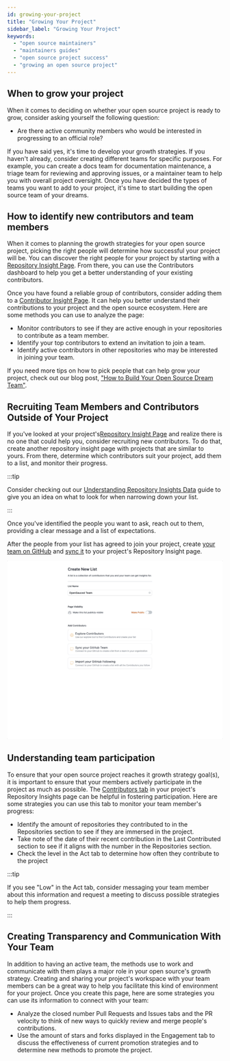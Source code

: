 ```yaml
---
id: growing-your-project
title: "Growing Your Project"
sidebar_label: "Growing Your Project"
keywords:
  - "open source maintainers"
  - "maintainers guides"
  - "open source project success"
  - "growing an open source project"
---
```




## When to grow your project

When it comes to deciding on whether your open source project is ready to grow, consider asking yourself the following question:

- Are there active community members who would be interested in progressing to an official role?

If you have said yes, it's time to develop your growth strategies. If you haven't already, consider creating different teams for specific purposes. For example, you can create a docs team for documentation maintenance, a triage team for reviewing and approving issues, or a maintainer team to help you with overall project oversight. Once you have decided the types of teams you want to add to your project, it's time to start building the open source team of your dreams.

## How to identify new contributors and team members

When it comes to planning the growth strategies for your open source project, picking the right people will determine how successful your project will be. You can discover the right people for your project by starting with a [Repository Insight Page](../maintainers/maintainers-guide.md#creating-a-new-repository-insight-page). From there, you can use the Contributors dashboard to help you get a better understanding of your existing contributors.

Once you have found a reliable group of contributors, consider adding them to a [Contributor Insight Page](../maintainers/maintainers-guide.md#creating-a-new-contributor-insight-page). It can help you better understand their contributions to your project and the open source ecosystem. Here are some methods you can use to analyze the page:

- Monitor contributors to see if they are active enough in your repositories to contribute as a team member.
- Identify your top contributors to extend an invitation to join a team.
- Identify active contributors in other repositories who may be interested in joining your team.

If you need more tips on how to pick people that can help grow your project, check out our blog post, ["How to Build Your Open Source Dream Team"](https://dev.to/opensauced/how-to-build-your-open-source-dream-team-a-guide-3i90).

## Recruiting Team Members and Contributors Outside of Your Project

If you've looked at your project's[Repository Insight Page](../features/repo-insights.md) and realize there is no one that could help you, consider recruiting new contributors. To do that, create another repository insight page with projects that are similar to yours. From there, determine which contributors suit your project, add them to a list, and monitor their progress.  

:::tip

Consider checking out our [Understanding Repository Insights Data](../features/repo-insights.md) guide to give you an idea on what to look for when narrowing down your list.

:::

Once you've identified the people you want to ask, reach out to them, providing a clear message and a list of expectations.

After the people from your list has agreed to join your project, create [your team on GitHub](https://docs.github.com/en/organizations/organizing-members-into-teams/creating-a-team) and [sync it](../welcome/faqs.md#sync-your-github-team) to your project's Repository Insight page.

![team sync gif](../../static/gif/team-sync.gif)

## Understanding team participation

To ensure that your open source project reaches it growth strategy goal(s), it is important to ensure that your members actively participate in the project as much as possible. The [Contributors tab](../maintainers/maintainers-guide.md#contributors) in your project's Repository Insights page can be helpful in fostering participation. Here are some strategies you can use this tab to monitor your team member's progress:

- Identify the amount of repositories they contributed to in the Repositories section to see if they are immersed in the project.
- Take note of the date of their recent contribution in the Last Contributed section to see if it aligns with the number in the Repositories section.
- Check the level in the Act tab to determine how often they contribute to the project

:::tip

If you see "Low" in the Act tab, consider messaging your team member about this information and request a meeting to discuss possible strategies to help them progress.

:::

## Creating Transparency and Communication With Your Team

In addition to having an active team, the methods use to work and communicate with them plays a major role in your open source's growth strategy. Creating and sharing your project's workspace with your team members can be a great way to help you facilitate this kind of environment for your project. Once you create this page, here are some strategies you can use its information to connect with your team:

- Analyze the closed number Pull Requests and Issues tabs and the PR velocity to think of new ways to quickly review and merge people's contributions.
- Use the amount of stars and forks displayed in the Engagement tab to discuss the effectiveness of current promotion strategies and to determine new methods to promote the project.
